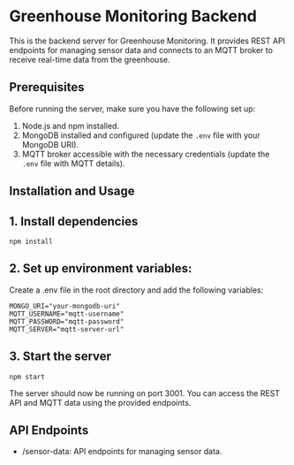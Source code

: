 # Greenhouse Monitoring Backend

This is the backend server for Greenhouse Monitoring. It provides REST API endpoints for managing sensor data and connects to an MQTT broker to receive real-time data from the greenhouse.

## Prerequisites

Before running the server, make sure you have the following set up:

1. Node.js and npm installed.
2. MongoDB installed and configured (update the `.env` file with your MongoDB URI).
3. MQTT broker accessible with the necessary credentials (update the `.env` file with MQTT details).

## Installation and Usage

## 1. Install dependencies
```npm install```

## 2. Set up environment variables:
Create a .env file in the root directory and add the following variables:
```
MONGO_URI="your-mongodb-uri"
MQTT_USERNAME="mqtt-username"
MQTT_PASSWORD="mqtt-password"
MQTT_SERVER="mqtt-server-url"
```

## 3. Start the server 
```npm start```


The server should now be running on port 3001. You can access the REST API and MQTT data using the provided endpoints.

## API Endpoints

- /sensor-data: API endpoints for managing sensor data.



